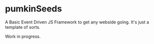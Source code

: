 pumkinSeeds
===========

A Basic Event Driven JS Framework to get any webside going. It's just a template of sorts.

Work in progress.